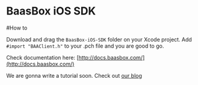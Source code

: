 BaasBox iOS SDK
=======

#How to

Download and drag the `BaasBox-iOS-SDK` folder on your Xcode project. 
Add `#import "BAAClient.h"` to your .pch file and you are good to go.

Check documentation here: [http://docs.baasbox.com/](http://docs.baasbox.com/)

We are gonna write a tutorial soon. Check out [our blog](http://www.baasbox.com/blog/)